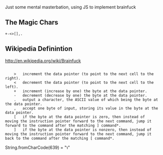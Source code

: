 

Just some mental masterbation, using JS to implement brainfuck

The Magic Chars
-------------

    +-<>[],.


Wikipedia Definintion
----------

http://en.wikipedia.org/wiki/Brainfuck

<code>
    >	increment the data pointer (to point to the next cell to the right).
    <	decrement the data pointer (to point to the next cell to the left).
    +	increment (increase by one) the byte at the data pointer.
    -	decrement (decrease by one) the byte at the data pointer.
    .	output a character, the ASCII value of which being the byte at the data pointer.
    ,	accept one byte of input, storing its value in the byte at the data pointer.
    [	if the byte at the data pointer is zero, then instead of moving the instruction pointer forward to the next command, jump it forward to the command after the matching ] command*.
    ]	if the byte at the data pointer is nonzero, then instead of moving the instruction pointer forward to the next command, jump it back to the command after the matching [ command*.
</code>



String.fromCharCode(639) = "ɿ"
